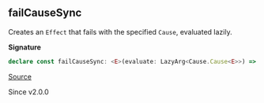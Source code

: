 ## failCauseSync

Creates an `Effect` that fails with the specified `Cause`, evaluated lazily.

**Signature**

```ts
declare const failCauseSync: <E>(evaluate: LazyArg<Cause.Cause<E>>) => Effect<never, E>
```

[Source](https://github.com/Effect-TS/effect/tree/main/packages/effect/src/Effect.ts#L2534)

Since v2.0.0